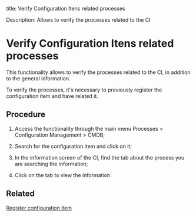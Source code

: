 title: Verify Configuration Itens related processes

Description: Allows to verify the processes related to the CI
# Verify Configuration Itens related processes

This functionality allows to verify the processes related to the CI, in addition to the general information.

To verify the processes, it's necessary to previously register the configuration
item and have related it.

Procedure
-------------

1.  Access the functionality through the main menu Processes \> Configuration
    Management \> CMDB;

2.  Search for the configuration item and click on it;

3.  In the information screen of the CI, find the tab about the process you are
    searching the information;

4.  Click on the tab to view the information.

Related
-----------

[Register configuration item](/en-us/4biz-helium/processes/configuration/use/register-CI.html)

